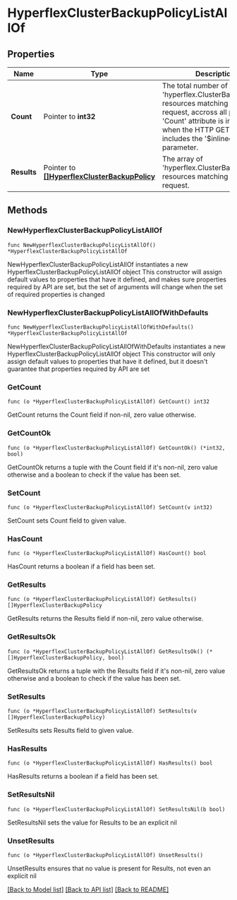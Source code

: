 # HyperflexClusterBackupPolicyListAllOf

## Properties

Name | Type | Description | Notes
------------ | ------------- | ------------- | -------------
**Count** | Pointer to **int32** | The total number of &#39;hyperflex.ClusterBackupPolicy&#39; resources matching the request, accross all pages. The &#39;Count&#39; attribute is included when the HTTP GET request includes the &#39;$inlinecount&#39; parameter. | [optional] 
**Results** | Pointer to [**[]HyperflexClusterBackupPolicy**](HyperflexClusterBackupPolicy.md) | The array of &#39;hyperflex.ClusterBackupPolicy&#39; resources matching the request. | [optional] 

## Methods

### NewHyperflexClusterBackupPolicyListAllOf

`func NewHyperflexClusterBackupPolicyListAllOf() *HyperflexClusterBackupPolicyListAllOf`

NewHyperflexClusterBackupPolicyListAllOf instantiates a new HyperflexClusterBackupPolicyListAllOf object
This constructor will assign default values to properties that have it defined,
and makes sure properties required by API are set, but the set of arguments
will change when the set of required properties is changed

### NewHyperflexClusterBackupPolicyListAllOfWithDefaults

`func NewHyperflexClusterBackupPolicyListAllOfWithDefaults() *HyperflexClusterBackupPolicyListAllOf`

NewHyperflexClusterBackupPolicyListAllOfWithDefaults instantiates a new HyperflexClusterBackupPolicyListAllOf object
This constructor will only assign default values to properties that have it defined,
but it doesn't guarantee that properties required by API are set

### GetCount

`func (o *HyperflexClusterBackupPolicyListAllOf) GetCount() int32`

GetCount returns the Count field if non-nil, zero value otherwise.

### GetCountOk

`func (o *HyperflexClusterBackupPolicyListAllOf) GetCountOk() (*int32, bool)`

GetCountOk returns a tuple with the Count field if it's non-nil, zero value otherwise
and a boolean to check if the value has been set.

### SetCount

`func (o *HyperflexClusterBackupPolicyListAllOf) SetCount(v int32)`

SetCount sets Count field to given value.

### HasCount

`func (o *HyperflexClusterBackupPolicyListAllOf) HasCount() bool`

HasCount returns a boolean if a field has been set.

### GetResults

`func (o *HyperflexClusterBackupPolicyListAllOf) GetResults() []HyperflexClusterBackupPolicy`

GetResults returns the Results field if non-nil, zero value otherwise.

### GetResultsOk

`func (o *HyperflexClusterBackupPolicyListAllOf) GetResultsOk() (*[]HyperflexClusterBackupPolicy, bool)`

GetResultsOk returns a tuple with the Results field if it's non-nil, zero value otherwise
and a boolean to check if the value has been set.

### SetResults

`func (o *HyperflexClusterBackupPolicyListAllOf) SetResults(v []HyperflexClusterBackupPolicy)`

SetResults sets Results field to given value.

### HasResults

`func (o *HyperflexClusterBackupPolicyListAllOf) HasResults() bool`

HasResults returns a boolean if a field has been set.

### SetResultsNil

`func (o *HyperflexClusterBackupPolicyListAllOf) SetResultsNil(b bool)`

 SetResultsNil sets the value for Results to be an explicit nil

### UnsetResults
`func (o *HyperflexClusterBackupPolicyListAllOf) UnsetResults()`

UnsetResults ensures that no value is present for Results, not even an explicit nil

[[Back to Model list]](../README.md#documentation-for-models) [[Back to API list]](../README.md#documentation-for-api-endpoints) [[Back to README]](../README.md)


